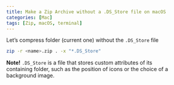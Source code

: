 ```yaml
---
title: Make a Zip Archive without a .DS_Store file on macOS
categories: [Mac]
tags: [Zip, macOS, terminal]
---
```


Let’s compress folder (current one) without the `.DS_Store` file

```bash
zip -r <name>.zip . -x "*.DS_Store"
```

**Note!** `.DS_Store` is a file that stores custom attributes of its containing folder, such as the position of icons or the choice of a background image.